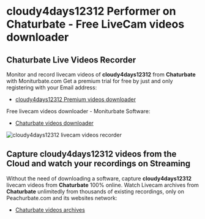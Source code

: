 # cloudy4days12312 Performer on Chaturbate - Free LiveCam videos downloader

## Chaturbate Live Videos Recorder

Monitor and record livecam videos of **cloudy4days12312** from **Chaturbate** with Moniturbate.com
Get a premium trial for free by just and only registering with your Email address:
* [cloudy4days12312 Premium videos downloader](https://moniturbate.com/request-demo-licence-key.html)

Free livecam videos downloader - Moniturbate Software:
* [Chaturbate videos downloader](https://moniturbate.com/moniturbate-download-software.html)

![cloudy4days12312 livecam videos recorder](https://peachurnet.com/templates/moniturbate-software.png)


## Capture cloudy4days12312 videos from the Cloud and watch your recordings on Streaming

Without the need of downloading a software, capture **cloudy4days12312** livecam videos from **Chaturbate** 100% online.
Watch Livecam archives from **Chaturbate** unlimitedly from thousands of existing recordings, only on Peachurbate.com and its websites network:
* [Chaturbate videos archives](https://peachurnet.com/)